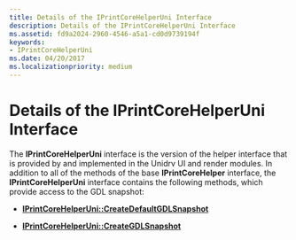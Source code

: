 ```yaml
---
title: Details of the IPrintCoreHelperUni Interface
description: Details of the IPrintCoreHelperUni Interface
ms.assetid: fd9a2024-2960-4546-a5a1-cd0d9739194f
keywords:
- IPrintCoreHelperUni
ms.date: 04/20/2017
ms.localizationpriority: medium
---
```


# Details of the IPrintCoreHelperUni Interface


The **IPrintCoreHelperUni** interface is the version of the helper interface that is provided by and implemented in the Unidrv UI and render modules. In addition to all of the methods of the base **IPrintCoreHelper** interface, the **IPrintCoreHelperUni** interface contains the following methods, which provide access to the GDL snapshot:

-   [**IPrintCoreHelperUni::CreateDefaultGDLSnapshot**](https://docs.microsoft.com/windows-hardware/drivers/ddi/content/prcomoem/nf-prcomoem-iprintcorehelperuni-createdefaultgdlsnapshot)

-   [**IPrintCoreHelperUni::CreateGDLSnapshot**](https://docs.microsoft.com/windows-hardware/drivers/ddi/content/prcomoem/nf-prcomoem-iprintcorehelperuni-creategdlsnapshot)

 

 





